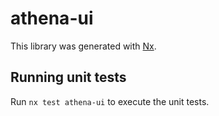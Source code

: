 # athena-ui

This library was generated with [Nx](https://nx.dev).

## Running unit tests

Run `nx test athena-ui` to execute the unit tests.
